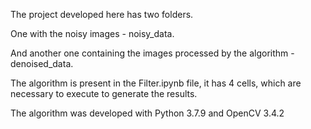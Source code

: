 The project developed here has two folders.

One with the noisy images - noisy_data.

And another one containing the images processed by the algorithm - denoised_data.

The algorithm is present in the Filter.ipynb file, it has 4 cells, which are necessary to execute to generate the results.

The algorithm was developed with Python 3.7.9 and OpenCV 3.4.2